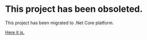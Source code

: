 # This project has been obsoleted.

This project has been migrated to .Net Core platform.

[Here it is.](https://github.com/GeminiLab/GeminiLab.Core2)
